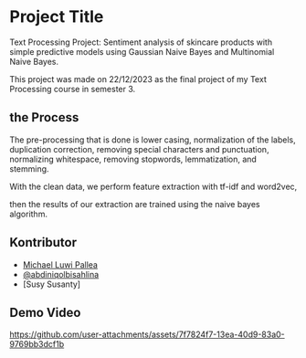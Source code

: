 # Project Title

Text Processing Project: Sentiment analysis of skincare products with simple predictive models using Gaussian Naive Bayes and Multinomial Naive Bayes.

This project was made on 22/12/2023 as the final project of my Text Processing course in semester 3.

## the Process
The pre-processing that is done is lower casing, normalization of the 
labels, duplication correction, removing special characters and punctuation, normalizing whitespace, removing stopwords, lemmatization, and stemming. 

With the clean data, we perform feature extraction with tf-idf and word2vec,

then the results of our extraction are trained using the naive bayes algorithm.

## Kontributor

- [Michael Luwi Pallea](https://github.com/michaelluwi)
- [@abdiniqolbisahlina](https://github.com/abdiniqolbisahlina)
- [Susy Susanty]

## Demo Video
https://github.com/user-attachments/assets/7f7824f7-13ea-40d9-83a0-9769bb3dcf1b

